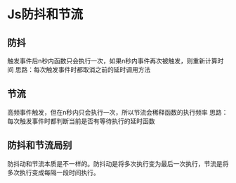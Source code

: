 # Js防抖和节流

## 防抖
触发事件后n秒内函数只会执行一次，如果n秒内事件再次被触发，则重新计算时间
思路：每次触发事件时都取消之前的延时调用方法

## 节流
高频事件触发，但在n秒内只会执行一次，所以节流会稀释函数的执行频率
思路：每次触发事件时都判断当前是否有等待执行的延时函数

## 防抖和节流局别
防抖动和节流本质是不一样的。防抖动是将多次执行变为最后一次执行，节流是将多次执行变成每隔一段时间执行。